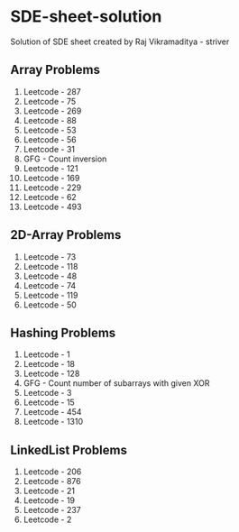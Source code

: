 # SDE-sheet-solution
Solution of SDE sheet created by Raj Vikramaditya - striver

## Array Problems
1. Leetcode - 287
2. Leetcode - 75
3. Leetcode - 269
4. Leetcode - 88
5. Leetcode - 53
6. Leetcode - 56
7. Leetcode - 31
8. GFG - Count inversion
9. Leetcode - 121
10. Leetcode - 169
11. Leetcode - 229
12. Leetcode - 62
13. Leetcode - 493

## 2D-Array Problems
1. Leetcode - 73
2. Leetcode - 118
3. Leetcode - 48
4. Leetcode - 74
5. Leetcode - 119
6. Leetcode - 50

## Hashing Problems
1. Leetcode - 1
2. Leetcode - 18
3. Leetcode - 128
4. GFG - Count number of subarrays with given XOR
5. Leetcode - 3
6. Leetcode - 15
7. Leetcode - 454
8. Leetcode - 1310

## LinkedList Problems
1. Leetcode - 206
1. Leetcode - 876
1. Leetcode - 21
1. Leetcode - 19
1. Leetcode - 237
1. Leetcode - 2
